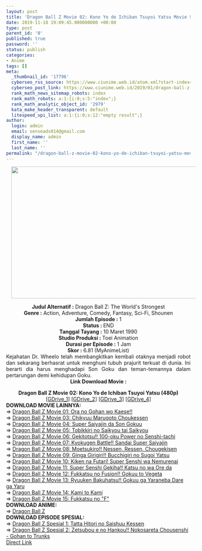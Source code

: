 ```yaml
---
layout: post
title: 'Dragon Ball Z Movie 02: Kono Yo de Ichiban Tsuyoi Yatsu Movie Subtitle Indonesia'
date: 2019-11-18 19:09:45.000000000 +00:00
type: post
parent_id: '0'
published: true
password: ''
status: publish
categories:
- Anime
tags: []
meta:
  _thumbnail_id: '17796'
  cyberseo_rss_source: https://www.ciunime.web.id/atom.xml?start-index=3001&max-results=150
  cyberseo_post_link: https://www.ciunime.web.id/2019/01/dragon-ball-z-movie-02-kono-yo-de.html
  rank_math_news_sitemap_robots: index
  rank_math_robots: a:1:{i:0;s:5:"index";}
  rank_math_analytic_object_id: '2979'
  kata_make_header_transparent: default
  litespeed_vpi_list: a:1:{i:0;s:12:"empty result";}
author:
  login: admin
  email: senseads014@gmail.com
  display_name: admin
  first_name: ''
  last_name: ''
permalink: "/dragon-ball-z-movie-02-kono-yo-de-ichiban-tsuyoi-yatsu-movie-subtitle-indonesia/"
---
```

<div class="separator" style="clear: both; text-align: center;"><a href="https://1.bp.blogspot.com/-WW3olJKXr3w/XElzXV1ShMI/AAAAAAAAINw/NF5bUGIhecM30f80kVvXM33anF-cESsZACPcBGAYYCw/s1600/Dragon%2BBall%2BZ%2BMovie%2B02%2B-%2BKono%2BYo%2Bde%2BIchiban%2BTsuyoi%2BYatsu.jpg" imageanchor="1" style="margin-left: 1em; margin-right: 1em;"><img border="0" data-original-height="720" data-original-width="1280" height="360" src="{{ site.baseurl }}/assets/2019/11/Dragon%2BBall%2BZ%2BMovie%2B02%2B-%2BKono%2BYo%2Bde%2BIchiban%2BTsuyoi%2BYatsu.jpg" width="640" /></a></div>
<p>
<div style="text-align: center;"><b>Judul</b><b><b> Alternatif</b> :</b> Dragon Ball Z: The World's Strongest</div>
<div style="text-align: center;"><b><b>Genre :</b></b> Action, Adventure, Comedy, Fantasy, Sci-Fi, Shounen</div>
<div style="text-align: center;"><b>Jumlah Episode :</b> 1<br /><b>Status :&nbsp;</b>END<br /><b>Tanggal Tayang :</b> 10 Maret 1990<br /><b>Studio Produksi : </b>Toei Animation<br /><b>Durasi per Episode :</b> 1 Jam</div>
<div style="text-align: center;"><b>Skor :</b> 6.81 (MyAnimeList)</div>
<div style="text-align: center;"></div>
<div style="text-align: justify;">Kejahatan Dr. Wheelo telah membangkitkan kembali otaknya menjadi robot dan sekarang berhasrat untuk menghuni tubuh prajurit terkuat di dunia. Ini berarti dia harus menghadapi Son Goku dan teman-temannya dalam pertarungan demi kehidupan Goku.</div>
<div style="text-align: justify;"></div>
<div style="text-align: justify;"></div>
<div style="text-align: center;"><b>Link Download Movie :</b></div>
<p>
<div style="text-align: center;"><b>Dragon Ball Z Movie 02: Kono Yo de Ichiban Tsuyoi Yatsu (480p)</b><br />[<a href="https://drive.google.com/uc?id=1t-u8tLoXZn4anIe7uzFIuq_soFVgW-Hd" target="_blank" rel="noopener">GDrive_1</a>] [<a href="https://drive.google.com/uc?id=1iOMXhXldbSxsCSjjbv4AQ576hqDwHPhe" target="_blank" rel="noopener">GDrive_2</a>] [<a href="https://drive.google.com/uc?id=1rKC2bRI8GnPPjaxJJqLizX7QUF-0E-Ga" target="_blank" rel="noopener">GDrive_3</a>]&nbsp;[<a href="https://drive.google.com/uc?export=download&amp;id=0B79eFtsph9oATVdTai1KTjdwTjg" target="_blank" rel="noopener">GDrive_4</a>]
<div style="text-align: left;">
<div style="text-align: left;"></div>
<div style="text-align: left;"><b>DOWNLOAD MOVIE LAINNYA:</b></div>
<div style="text-align: left;"></div>
<div style="text-align: left;">
<div style="text-align: left;">=&gt;&nbsp;<a href="https://www.ciunime.web.id/2019/01/dragon-ball-z-movie-01-ora-no-gohan-wo.html" target="_blank" rel="noopener">Dragon Ball Z Movie 01: Ora no Gohan wo Kaese!!</a></div>
<div style="text-align: left;">=&gt;&nbsp;<a href="https://www.ciunime.web.id/2019/01/dragon-ball-z-movie-03-chikyuu-marugoto.html" target="_blank" rel="noopener">Dragon Ball Z Movie 03: Chikyuu Marugoto Choukessen</a></div>
<div style="text-align: left;">=&gt;&nbsp;<a href="https://www.ciunime.web.id/2019/01/dragon-ball-z-movie-04-super-saiyajin.html" target="_blank" rel="noopener">Dragon Ball Z Movie 04: Super Saiyajin da Son Gokuu</a></div>
<div style="text-align: left;">=&gt;&nbsp;<a href="https://www.ciunime.web.id/2019/01/dragon-ball-z-movie-05-tobikkiri-no.html" target="_blank" rel="noopener">Dragon Ball Z Movie 05: Tobikkiri no Saikyou tai Saikyou</a></div>
<div style="text-align: left;">=&gt;&nbsp;<a href="https://www.ciunime.web.id/2019/01/dragon-ball-z-movie-06-gekitotsu-100.html" target="_blank" rel="noopener">Dragon Ball Z Movie 06: Gekitotsu!! 100-oku Power no Senshi-tachi</a></div>
<div style="text-align: left;">=&gt;&nbsp;<a href="https://www.ciunime.web.id/2019/01/dragon-ball-z-movie-07-kyokugen-battle.html" target="_blank" rel="noopener">Dragon Ball Z Movie 07: Kyokugen Battle!! Sandai Super Saiyajin</a></div>
<div style="text-align: left;">=&gt;&nbsp;<a href="https://www.ciunime.web.id/2019/01/dragon-ball-z-movie-08-moetsukiro.html" target="_blank" rel="noopener">Dragon Ball Z Movie 08: Moetsukiro!! Nessen, Ressen, Chougekisen</a></div>
<div style="text-align: left;">=&gt;&nbsp;<a href="https://www.ciunime.web.id/2019/01/dragon-ball-z-movie-09-ginga-girigiri.html" target="_blank" rel="noopener">Dragon Ball Z Movie 09: Ginga Girigiri!! Bucchigiri no Sugoi Yatsu</a></div>
<div style="text-align: left;">=&gt;&nbsp;<a href="https://www.ciunime.web.id/2019/01/dragon-ball-z-movie-10-kiken-na-futari.html" target="_blank" rel="noopener">Dragon Ball Z Movie 10: Kiken na Futari! Super Senshi wa Nemurenai</a></div>
<div style="text-align: left;">=&gt;&nbsp;<a href="https://www.ciunime.web.id/2019/01/dragon-ball-z-movie-11-super-senshi.html" target="_blank" rel="noopener">Dragon Ball Z Movie 11: Super Senshi Gekiha!! Katsu no wa Ore da</a></div>
<div style="text-align: left;">=&gt;&nbsp;<a href="https://www.ciunime.web.id/2019/01/dragon-ball-z-movie-12-fukkatsu-no.html" target="_blank" rel="noopener">Dragon Ball Z Movie 12: Fukkatsu no Fusion!! Gokuu to Vegeta</a></div>
<div style="text-align: left;">=&gt;&nbsp;<a href="https://www.ciunime.web.id/2019/01/dragon-ball-z-movie-13-ryuuken.html" target="_blank" rel="noopener">Dragon Ball Z Movie 13: Ryuuken Bakuhatsu!! Gokuu ga Yaraneba Dare ga Yaru</a></div>
<div style="text-align: left;">=&gt;&nbsp;<a href="https://www.ciunime.web.id/2019/01/dragon-ball-z-movie-14-kami-to-kami.html" target="_blank" rel="noopener">Dragon Ball Z Movie 14: Kami to Kami</a></div>
<div style="text-align: left;">=&gt;&nbsp;<a href="https://www.ciunime.web.id/2019/01/dragon-ball-z-movie-15-fukkatsu-no-f.html" target="_blank" rel="noopener">Dragon Ball Z Movie 15: Fukkatsu no "F"</a></div>
</div>
<div style="text-align: left;"></div>
<div style="text-align: left;">
<div style="text-align: left;"><b>DOWNLOAD ANIME:</b></div>
<div style="text-align: left;"></div>
<div style="text-align: left;">=&gt;&nbsp;<a href="https://www.ciunime.web.id/2019/04/dragon-ball-z-episode-001-291-end-batch.html" target="_blank" rel="noopener">Dragon Ball Z</a></div>
<div style="text-align: left;"></div>
<div style="text-align: left;"></div>
<div style="text-align: left;"><b>DOWNLOAD EPISODE SPESIAL:</b></div>
<div style="text-align: left;"></div>
<div style="text-align: left;">
<div style="text-align: left;">=&gt;&nbsp;<a href="https://www.ciunime.web.id/2019/08/dragon-ball-z-spesial-1-tatta-hitori-no.html" target="_blank" rel="noopener">Dragon Ball Z Spesial 1: Tatta Hitori no Saishuu Kessen</a></div>
<div style="text-align: left;">=&gt;&nbsp;<a href="https://www.ciunime.web.id/2019/08/dragon-ball-z-spesial-2-zetsubou-e-no.html" target="_blank" rel="noopener">Dragon Ball Z Spesial 2: Zetsubou e no Hankou!! Nokosareta Chousenshi - Gohan to Trunks</a></div>
</div>
<div style="text-align: left;"></div>
<div style="text-align: left;">
<div style="text-align: left;"></div>
</div>
</div>
</div>
</div>
<link rel="stylesheet" href="https://cdnjs.cloudflare.com/ajax/libs/font-awesome/4.7.0/css/font-awesome.min.css" />
<div class="divbtn"> <a href="https://handymansurrender.com/fihup8buzv?key=94550f7ce39444073321dde3b8782f97" class="btn"><i class="fa fa-download"></i> Direct Link</a> </div>
